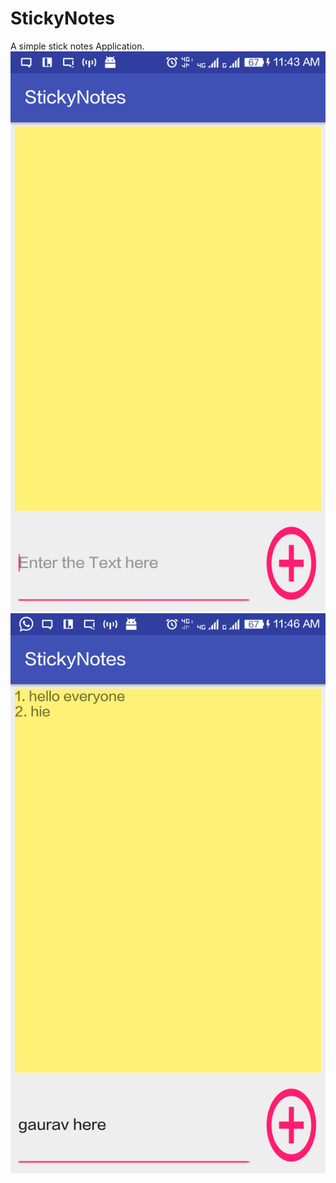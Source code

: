 # StickyNotes
A simple stick notes Application.
![alt text](screenshot1.png "Screenshot is here")
![alt text](screenshot2.png "this is how it works")
